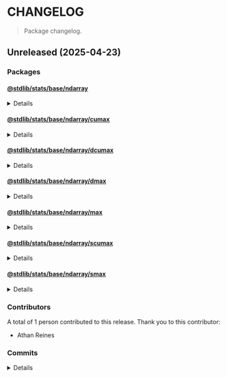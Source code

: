 # CHANGELOG

> Package changelog.

<section class="release" id="unreleased">

## Unreleased (2025-04-23)

<section class="packages">

### Packages

<section class="package" id="stats-base-ndarray-unreleased">

#### [@stdlib/stats/base/ndarray](https://github.com/stdlib-js/stdlib/tree/develop/lib/node_modules/%40stdlib/stats/base/ndarray)

<details>

<section class="features">

##### Features

-   [`dc856e3`](https://github.com/stdlib-js/stdlib/commit/dc856e3f710fa36019b00ab56d81bdca73209f8a) - add `cumax` to namespace
-   [`b582752`](https://github.com/stdlib-js/stdlib/commit/b58275298e72aeb7e681b3c4c4ec9196a3692a97) - add `scumax` to namespace
-   [`04e92c3`](https://github.com/stdlib-js/stdlib/commit/04e92c36eabfd9e2a03f58664485a1ec70ac0f69) - add `dcumax` to namespace
-   [`582c0b6`](https://github.com/stdlib-js/stdlib/commit/582c0b69b125ec70de48eb1c7c2a815d332f6842) - add `stats/base/ndarray` namespace

</section>

<!-- /.features -->

</details>

</section>

<!-- /.package -->

<section class="package" id="stats-base-ndarray-cumax-unreleased">

#### [@stdlib/stats/base/ndarray/cumax](https://github.com/stdlib-js/stdlib/tree/develop/lib/node_modules/%40stdlib/stats/base/ndarray/cumax)

<details>

<section class="features">

##### Features

-   [`d76b344`](https://github.com/stdlib-js/stdlib/commit/d76b344f9b4d052157299659dd262a5b61f443f7) - add `stats/base/ndarray/cumax`

</section>

<!-- /.features -->

</details>

</section>

<!-- /.package -->

<section class="package" id="stats-base-ndarray-dcumax-unreleased">

#### [@stdlib/stats/base/ndarray/dcumax](https://github.com/stdlib-js/stdlib/tree/develop/lib/node_modules/%40stdlib/stats/base/ndarray/dcumax)

<details>

<section class="features">

##### Features

-   [`06a5afb`](https://github.com/stdlib-js/stdlib/commit/06a5afb144a1a368b8deb2281eefd9e9d92fcdcb) - add `stats/base/ndarray/dcumax`

</section>

<!-- /.features -->

</details>

</section>

<!-- /.package -->

<section class="package" id="stats-base-ndarray-dmax-unreleased">

#### [@stdlib/stats/base/ndarray/dmax](https://github.com/stdlib-js/stdlib/tree/develop/lib/node_modules/%40stdlib/stats/base/ndarray/dmax)

<details>

<section class="features">

##### Features

-   [`cccbea9`](https://github.com/stdlib-js/stdlib/commit/cccbea9ab78ee8990c7545e7aa9cd7036822a1a2) - add `stats/base/ndarray/dmax`

</section>

<!-- /.features -->

</details>

</section>

<!-- /.package -->

<section class="package" id="stats-base-ndarray-max-unreleased">

#### [@stdlib/stats/base/ndarray/max](https://github.com/stdlib-js/stdlib/tree/develop/lib/node_modules/%40stdlib/stats/base/ndarray/max)

<details>

<section class="features">

##### Features

-   [`2879dfe`](https://github.com/stdlib-js/stdlib/commit/2879dfef1732d49e9c4f42bd332c04b11368d662) - add `stats/base/ndarray/max`

</section>

<!-- /.features -->

</details>

</section>

<!-- /.package -->

<section class="package" id="stats-base-ndarray-scumax-unreleased">

#### [@stdlib/stats/base/ndarray/scumax](https://github.com/stdlib-js/stdlib/tree/develop/lib/node_modules/%40stdlib/stats/base/ndarray/scumax)

<details>

<section class="features">

##### Features

-   [`300f6b2`](https://github.com/stdlib-js/stdlib/commit/300f6b27b2a03c256c038cecdc42332062292802) - add `stats/base/ndarray/scumax`

</section>

<!-- /.features -->

</details>

</section>

<!-- /.package -->

<section class="package" id="stats-base-ndarray-smax-unreleased">

#### [@stdlib/stats/base/ndarray/smax](https://github.com/stdlib-js/stdlib/tree/develop/lib/node_modules/%40stdlib/stats/base/ndarray/smax)

<details>

<section class="features">

##### Features

-   [`876adb0`](https://github.com/stdlib-js/stdlib/commit/876adb06cf3397bc3da540cbbcc794f51bca5fef) - add `stats/base/ndarray/smax`

</section>

<!-- /.features -->

</details>

</section>

<!-- /.package -->

</section>

<!-- /.packages -->

<section class="contributors">

### Contributors

A total of 1 person contributed to this release. Thank you to this contributor:

-   Athan Reines

</section>

<!-- /.contributors -->

<section class="commits">

### Commits

<details>

-   [`dc856e3`](https://github.com/stdlib-js/stdlib/commit/dc856e3f710fa36019b00ab56d81bdca73209f8a) - **feat:** add `cumax` to namespace _(by Athan Reines)_
-   [`d76b344`](https://github.com/stdlib-js/stdlib/commit/d76b344f9b4d052157299659dd262a5b61f443f7) - **feat:** add `stats/base/ndarray/cumax` _(by Athan Reines)_
-   [`b582752`](https://github.com/stdlib-js/stdlib/commit/b58275298e72aeb7e681b3c4c4ec9196a3692a97) - **feat:** add `scumax` to namespace _(by Athan Reines)_
-   [`300f6b2`](https://github.com/stdlib-js/stdlib/commit/300f6b27b2a03c256c038cecdc42332062292802) - **feat:** add `stats/base/ndarray/scumax` _(by Athan Reines)_
-   [`6c00603`](https://github.com/stdlib-js/stdlib/commit/6c0060372d533af22ce0cda690400923088d9138) - **test:** fix test case _(by Athan Reines)_
-   [`9911f30`](https://github.com/stdlib-js/stdlib/commit/9911f30a5b84c02396de8bab5df59c322f48c63b) - **test:** fix test case _(by Athan Reines)_
-   [`7d6d89e`](https://github.com/stdlib-js/stdlib/commit/7d6d89eea2ee9dcf1fb3d9b1c9cb12d22d4f9752) - **test:** fix test case _(by Athan Reines)_
-   [`04e92c3`](https://github.com/stdlib-js/stdlib/commit/04e92c36eabfd9e2a03f58664485a1ec70ac0f69) - **feat:** add `dcumax` to namespace _(by Athan Reines)_
-   [`06a5afb`](https://github.com/stdlib-js/stdlib/commit/06a5afb144a1a368b8deb2281eefd9e9d92fcdcb) - **feat:** add `stats/base/ndarray/dcumax` _(by Athan Reines)_
-   [`d4d57c3`](https://github.com/stdlib-js/stdlib/commit/d4d57c376c6abdcaf1993d7893129b75af4f2056) - **docs:** update namespace table of contents [(#6719)](https://github.com/stdlib-js/stdlib/pull/6719) _(by stdlib-bot)_
-   [`582c0b6`](https://github.com/stdlib-js/stdlib/commit/582c0b69b125ec70de48eb1c7c2a815d332f6842) - **feat:** add `stats/base/ndarray` namespace _(by Athan Reines)_
-   [`2879dfe`](https://github.com/stdlib-js/stdlib/commit/2879dfef1732d49e9c4f42bd332c04b11368d662) - **feat:** add `stats/base/ndarray/max` _(by Athan Reines)_
-   [`876adb0`](https://github.com/stdlib-js/stdlib/commit/876adb06cf3397bc3da540cbbcc794f51bca5fef) - **feat:** add `stats/base/ndarray/smax` _(by Athan Reines)_
-   [`cccbea9`](https://github.com/stdlib-js/stdlib/commit/cccbea9ab78ee8990c7545e7aa9cd7036822a1a2) - **feat:** add `stats/base/ndarray/dmax` _(by Athan Reines)_

</details>

</section>

<!-- /.commits -->

</section>

<!-- /.release -->

